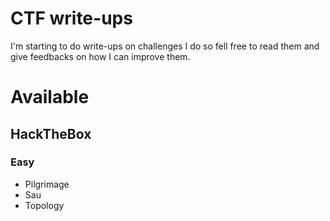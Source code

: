 # CTF write-ups

I'm starting to do write-ups on challenges I do so fell free to read them and give feedbacks on how I can improve them. 

# Available

## HackTheBox

### Easy

- Pilgrimage
- Sau
- Topology
